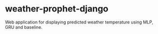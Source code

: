 # weather-prophet-django
Web application for displaying predicted weather temperature using MLP, GRU and baseline.
